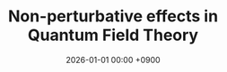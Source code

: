 ---
layout: event
title: "Non-perturbative effects in Quantum Field Theory"
date: 2026-01-01 00:00 +0900
location: "TBA"
speaker: "Gyuri Lee"
address: "TBA"
note: "Lecture, TBA"
overview: >
  none
timetable:
  - time: "TBA"
    title: "TBA"
    speaker: ""
    material_id: ""
map_embed: >
  <iframe src="https://www.google.com/maps/embed?pb=YOUR-MAPS-EMBED"
          loading="lazy" referrerpolicy="no-referrer-when-downgrade"></iframe>
hero:
  image: "/assets/img/Feynman-diagram.webp"  # Optional
  lines:
    - text: "Non-perturbative effects in Quantum Field Theory"
      style: title
    - text: "Gyuri Lee"
      style: subtitle
    - text: "2026.01.00 (TBA)"
      style: text
---